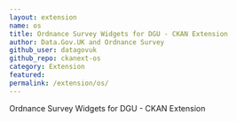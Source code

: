 ```yaml
---
layout: extension
name: os
title: Ordnance Survey Widgets for DGU - CKAN Extension
author: Data.Gov.UK and Ordnance Survey
github_user: datagovuk
github_repo: ckanext-os
category: Extension
featured: 
permalink: /extension/os/
---
```



Ordnance Survey Widgets for DGU - CKAN Extension
